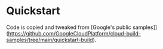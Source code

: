 # Quickstart

Code is copied and tweaked from [Google's public samples]](https://github.com/GoogleCloudPlatform/cloud-build-samples/tree/main/quickstart-build).
